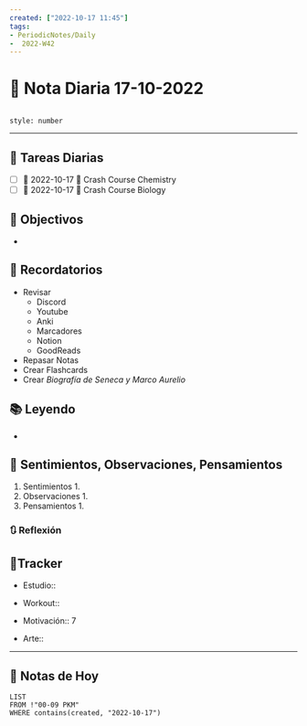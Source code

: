 ```yaml
---
created: ["2022-10-17 11:45"]
tags:
- PeriodicNotes/Daily
-  2022-W42
---
```


# 📅 Nota Diaria  17-10-2022
```toc

style: number

```

---
## 🔷 Tareas Diarias
- [ ] 📅 2022-10-17 🔼 Crash Course Chemistry
- [ ] 📅 2022-10-17 🔼 Crash Course Biology

## 🎯 Objectivos
- 
## 📕 Recordatorios
- Revisar
	- Discord
	- Youtube
	- Anki
	- Marcadores
	- Notion
	- GoodReads
- Repasar Notas
- Crear Flashcards
- Crear *Biografía de Seneca y Marco Aurelio*

## 📚 Leyendo
- 
## 💬 Sentimientos, Observaciones, Pensamientos 
1. Sentimientos
	1. 
2. Observaciones
	1. 
3. Pensamientos
	1. 
### 🔃 Reflexión

## 🔷Tracker

- Estudio::

- Workout::

- Motivación:: 7

- Arte::
---

## 📅 Notas de Hoy
```dataview
LIST 
FROM !"00-09 PKM" 
WHERE contains(created, "2022-10-17")
```
